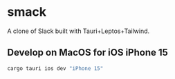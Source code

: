 # smack
A clone of Slack built with Tauri+Leptos+Tailwind.

## Develop on MacOS for iOS iPhone 15
```bash
cargo tauri ios dev "iPhone 15"
```

